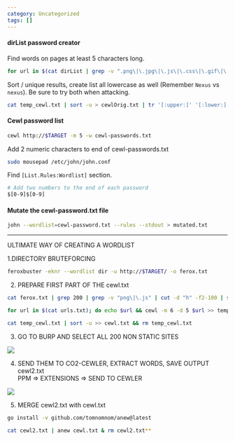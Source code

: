 ```yaml
---
category: Uncategorized
tags: []
---
```

#### dirList password creator
Find words on pages at least 5 characters long.
```bash - kali
for url in $(cat dirList | grep -v ".png\|\.jpg\|\.js\|\.css\|\.gif\|\.svg\|\.ico" | cut -d "h" -f2-100 | sed "s/^/h/g"); do echo $url && cewl -m 5 -d 5 $url >> temp_cewl.txt;done 
```

Sort / unique results, create list all lowercase as well (Remember `Nexus` vs `nexus`).  Be sure to try both when attacking.
```bash - kali
cat temp_cewl.txt | sort -u > cewlOrig.txt | tr '[:upper:]' '[:lower:]' > cewlLower.txt && rm temp_cewl.txt
```

#### Cewl password list
```bash - kali
cewl http://$TARGET -m 5 -w cewl-passwords.txt
```

Add 2 numeric characters to end of cewl-passwords.txt
```bash - kali
sudo mousepad /etc/john/john.conf
```

Find `[List.Rules:Wordlist]` section.

```bash - kali
# Add two numbers to the end of each password
$[0-9]$[0-9]
```

#### Mutate the cewl-password.txt file
```bash - kali
john --wordlist=cewl-password.txt --rules --stdout > mutated.txt
```

---

ULTIMATE WAY OF CREATING A WORDLIST

 1.DIRECTORY BRUTEFORCING

```bash - kali
feroxbuster -eknr --wordlist dir -u http://$TARGET/ -o ferox.txt
```

 2. PREPARE FIRST PART OF THE cewl.txt

```bash - kali
cat ferox.txt | grep 200 | grep -v "png\|\.js" | cut -d "h" -f2-100 | sed "s/^/h/g" >> urls.txt
```

```bash - kali
for url in $(cat urls.txt); do echo $url && cewl -m 6 -d 5 $url >> temp_cewl.txt;done 
```

```bash - kali
cat temp_cewl.txt | sort -u >> cewl.txt && rm temp_cewl.txt
```

3. GO TO BURP AND SELECT ALL 200 NON STATIC SITES

![](https://miro.medium.com/max/700/1*ASIxVCxstUzAM6ogpK4Z1Q.png)


4. SEND THEM TO CO2-CEWLER, EXTRACT WORDS, SAVE OUTPUT cewl2.txt  
PPM => EXTENSIONS => SEND TO CEWLER

![](https://miro.medium.com/max/700/1*3slzzVaZHKWDXrlcU3oLvA.png)

5. MERGE cewl2.txt with cewl.txt  

```bash - kali
go install -v github.com/tomnomnom/anew@latest
```

```bash - kali
cat cewl2.txt | anew cewl.txt & rm cewl2.txt**
```
